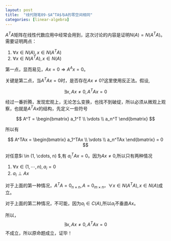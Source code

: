 ```yaml
---
layout: post
title:  "线代随笔09-$A^TA$与A的零空间相同"
categories: [linear-algebra]
---
```


$A^TA$矩阵在线性代数应用中经常会用到，这次讨论的内容是证明$N(A)=N(A^TA)$。需要证明两点：

1. $\forall x \in N(A), x \in N(A^TA)$
2. $\forall x \in N(A^TA), x \in N(A)$

第一点，显而易见，$Ax = 0 \Rightarrow A^Ax=0$。

关键是第二点，当$A^TAx=0$时，是否存在$Ax \ne 0$?这里使用反正法。假设,

$$ \exists x, Ax \ne 0, A^TAx=0 $$

经过一番折腾，发现宏观上，无论怎么变换，也找不到破绽，所以必须从微观上观察，也就是$A^TAx$的结构，先定义一些符号

$$ 
	A^T = \begin{bmatrix} a_1^T \\ \vdots \\ a_n^T \end{bmatrix}
$$
 
所以有

$$
	A^TAx = \begin{bmatrix} a_1^TAx \\ \vdots \\ a_n^TAx \end{bmatrix} = 0		  
$$

对任意$i \in (1, \cdots, n) $,有 $a_i^TAx=0$。因为$Ax \ne 0$,所以只有两种情况

1. $\forall x \in (1,\cdots, n), a_i = 0$
2. $a_i \perp Ax$

对于上面的第一种情况，$A^TA=0_{n \times n}, A = 0_{m \times n}$，$\forall x \in N(A^TA), x \in N(A)$成立。

对于上面的第二种情况，不可能，因为$a_i \in C(A)$,所以$a_i$不垂直$Ax$。

所以，$$ \exists x, Ax \ne 0, A^TAx=0 $$不成立，所以原命题成立，证毕！

